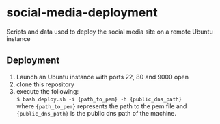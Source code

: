 # social-media-deployment
Scripts and data used to deploy the social media site on a remote Ubuntu instance

## Deployment
1) Launch an Ubuntu instance with ports 22, 80 and 9000 open
2) clone this repository
3) execute the following:<br>`$ bash deploy.sh -i {path_to_pem} -h {public_dns_path}`<br> where `{path_to_pem}` represents the path to the pem file and `{public_dns_path}` is the public dns path of the machine.